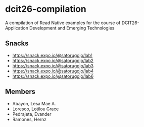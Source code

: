 # dcit26-compilation
A compilation of Read Native examples for the course of DCIT26- Application Development and Emerging Technologies

## Snacks
* https://snack.expo.io/@satorugojo/lab1
* https://snack.expo.io/@satorugojo/lab2
* https://snack.expo.io/@satorugojo/lab3
* https://snack.expo.io/@satorugojo/lab4
* https://snack.expo.io/@satorugojo/lab6

## Members
* Abayon, Lesa Mae A.
* Loresco, Lotilou Grace
* Pedrajeta, Evander
* Ramones, Hernz
